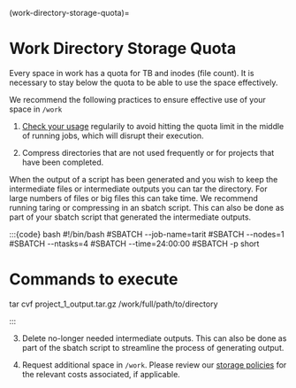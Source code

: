 (work-directory-storage-quota)=
# Work Directory Storage Quota

Every space in work has a quota for TB and inodes (file count). It is necessary to stay below the quota to be able to use the space effectively. 

We recommend the following practices to ensure effective use of your space in `/work`

1. [Check your usage](https://rc-docs.northeastern.edu/en/latest/best-practices/homequota.html#how-to-check-your-quotas) regularily to avoid hitting the quota limit in the middle of running jobs, which will disrupt their execution. 

2. Compress directories that are not used frequently or for projects that have been completed.

When the output of a script has been generated and you wish to keep the intermediate files or intermediate outputs you can tar the directory. For large numbers of files or big files this can take time. We recommend running taring or compressing in an sbatch script. This can also be done as part of your sbatch script that generated the intermediate outputs.

:::{code} bash
#!/bin/bash
#SBATCH --job-name=tarit
#SBATCH --nodes=1
#SBATCH --ntasks=4
#SBATCH --time=24:00:00
#SBATCH -p short

# Commands to execute

tar cvf project_1_output.tar.gz /work/full/path/to/directory

:::

3. Delete no-longer needed intermediate outputs. This can also be done as part of the sbatch script to streamline the process of generating output.

4. Request additional space in `/work`. Please review our [storage policies](https://rc.northeastern.edu/research-projects-storage-space-policy/) for the relevant costs associated, if applicable. 
